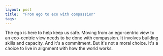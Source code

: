 ```yaml
---
layout: post
title:  "From ego to eco with compassion"
tags: 
---
```


The ego is here to help keep us safe. Moving from an ego-centric view to an eco-centric view needs to be done with compassion. It involves building skills and capacity. And it's a commitment. But it's not a moral choice. It's a choice to live in alignment with how the world works.